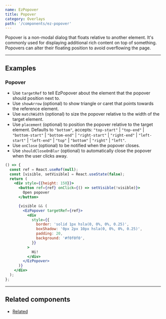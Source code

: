 ```yaml
---
name: EzPopover
title: Popover
category: Overlays
path: '/components/ez-popover'
---
```


Popover is a non-modal dialog that floats relative to another element. It's commonly used for displaying additional rich content on top of something. Popovers can alter their floating position to avoid overflowing the page.

---

## Examples

### Popover

- Use `targetRef` to tell EzPopover about the element that the popover should position next to. 
- Use `showArrow` (optional) to show triangle or caret that points towards the reference element.
- Use `matchWidth` (optional) to size the popover relative to the width of the target element.
- Use `placement` (optional) to position the popover relative to the target element. Defaults to `"bottom"`, accepts: `"top-start"` | `"top-end"` | `"bottom-start"` | `"bottom-end"` | `"right-start"` | `"right-end"` | `"left-start"` | `"left-end"` |  `"top"` | `"bottom"` | `"right"` | `"left"`.
- Use `onClose` (optional) to be notified when the popover closes.
- Use `shouldCloseOnBlur` (optional) to automatically close the popover when the user clicks away. 

```jsx
() => {
  const ref = React.useRef(null);
  const [visible, setVisible] = React.useState(false);
  return (
    <div style={{height: 150}}>
      <button ref={ref} onClick={() => setVisible(!visible)}>
        Open popover
      </button>

      {visible && (
        <EzPopover targetRef={ref}>
          <div
            style={{
              border: 'solid 1px hsla(0, 0%, 0%, 0.25)',
              boxShadow: '0px 2px 10px hsla(0, 0%, 0%, 0.25)',
              padding: 20,
              background: '#f0f0f0',
            }}
          >
            Hi!
          </div>
        </EzPopover>
      )}
    </div>
  );
};
```

---

## Related components

- [Related](/components/ez-related)
